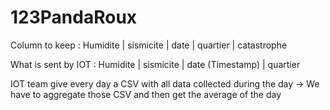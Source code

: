 # 123PandaRoux

Column to keep : Humidite | sismicite | date | quartier | catastrophe


What is sent by IOT : Humidite | sismicite | date (Timestamp) | quartier

IOT team give every day a CSV with all data collected during the day
    -> We have to aggregate those CSV and then get the average of the day
